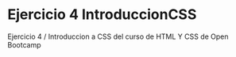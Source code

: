 # Ejercicio 4 IntroduccionCSS
Ejercicio 4 / Introduccion a CSS del curso de HTML Y CSS de Open Bootcamp
